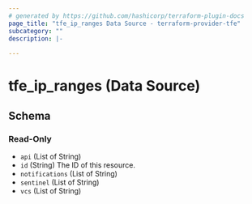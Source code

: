 ```yaml
---
# generated by https://github.com/hashicorp/terraform-plugin-docs
page_title: "tfe_ip_ranges Data Source - terraform-provider-tfe"
subcategory: ""
description: |-
  
---
```


# tfe_ip_ranges (Data Source)





<!-- schema generated by tfplugindocs -->
## Schema

### Read-Only

- `api` (List of String)
- `id` (String) The ID of this resource.
- `notifications` (List of String)
- `sentinel` (List of String)
- `vcs` (List of String)


